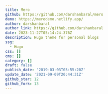 ```yaml
---
title: Mero
github: https://github.com/darshanbaral/mero
demo: https://merodemo.netlify.app/
author: darshanbaral
author_link: https://github.com/darshanbaral
date: 2023-11-27T05:14:24.376Z
description: Hugo theme for personal blogs
ssg:
  - Hugo
css: []
cms: []
category: []
draft: false
publish_date: '2019-03-03T03:55:20Z'
update_date: '2021-09-09T20:44:31Z'
github_star: 12
github_fork: 13
---
```

